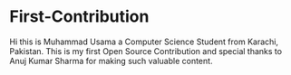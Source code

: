 # First-Contribution
Hi this is Muhammad Usama a Computer Science Student from Karachi, Pakistan.
This is my first Open Source Contribution and special thanks to Anuj Kumar Sharma for making such valuable content.
